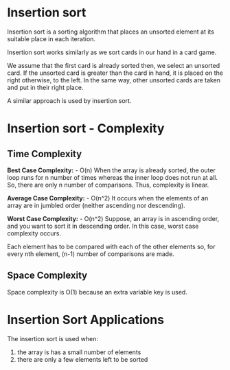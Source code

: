 # Insertion sort

Insertion sort is a sorting algorithm that places an unsorted element at its suitable place in each iteration.

Insertion sort works similarly as we sort cards in our hand in a card game.

We assume that the first card is already sorted then, we select an unsorted card. If the unsorted card is greater than the card in hand, it is placed on the right otherwise, to the left. In the same way, other unsorted cards are taken and put in their right place.

A similar approach is used by insertion sort.

# Insertion sort - Complexity

## Time Complexity

**Best Case Complexity:** - O(n) When the array is already sorted, the outer loop runs for n number of times whereas the inner loop does not run at all. So, there are only n number of comparisons. Thus, complexity is linear.

**Average Case Complexity:** - O(n^2) It occurs when the elements of an array are in jumbled order (neither ascending nor descending).

**Worst Case Complexity:** - O(n^2) Suppose, an array is in ascending order, and you want to sort it in descending order. In this case, worst case complexity occurs.

Each element has to be compared with each of the other elements so, for every nth element, (n-1) number of comparisons are made.

## Space Complexity

Space complexity is O(1) because an extra variable key is used.

# Insertion Sort Applications

The insertion sort is used when:

1. the array is has a small number of elements
2. there are only a few elements left to be sorted
